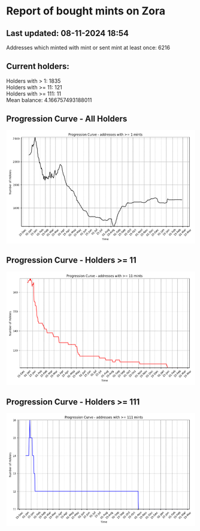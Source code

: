 # Report of bought mints on Zora
## Last updated: 08-11-2024 18:54
Addresses which minted with mint or sent mint at least once: 6216

## Current holders:
Holders with > 1: 1835  
Holders with >= 11: 121  
Holders with >= 111: 11  
Mean balance: 4.166757493188011  

## Progression Curve - All Holders
![addresses with >= 1 mint](progression_curve_all.png)
## Progression Curve - Holders >= 11
![addresses with >= 11 mints](progression_curve_gt_11.png)
## Progression Curve - Holders >= 111
![addresses with >= 111 mints](progression_curve_gt_111.png)
